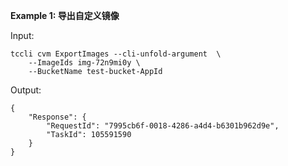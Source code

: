 **Example 1: 导出自定义镜像**



Input: 

```
tccli cvm ExportImages --cli-unfold-argument  \
    --ImageIds img-72n9mi0y \
    --BucketName test-bucket-AppId
```

Output: 
```
{
    "Response": {
        "RequestId": "7995cb6f-0018-4286-a4d4-b6301b962d9e",
        "TaskId": 105591590
    }
}
```

